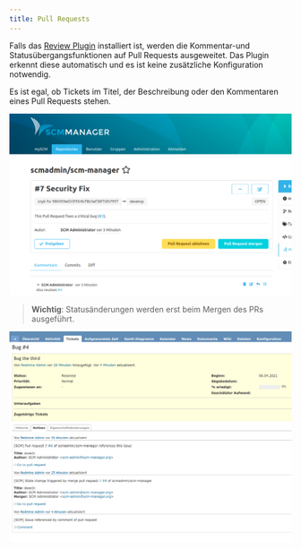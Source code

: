```yaml
---
title: Pull Requests
---
```

Falls das [Review Plugin](https://scm-manager.org/plugins/scm-review-plugin/) installiert ist, 
werden die Kommentar-und Statusübergangsfunktionen auf Pull Requests ausgeweitet. Das Plugin erkennt diese automatisch und es ist keine zusätzliche Konfiguration notwendig. 

Es ist egal, ob Tickets im Titel, der Beschreibung oder den Kommentaren eines Pull Requests stehen.

![Pull Request](assets/pullrequest.png)

> **Wichtig**: Statusänderungen werden erst beim Mergen des PRs ausgeführt.

![Pull Request](assets/issue.png)
